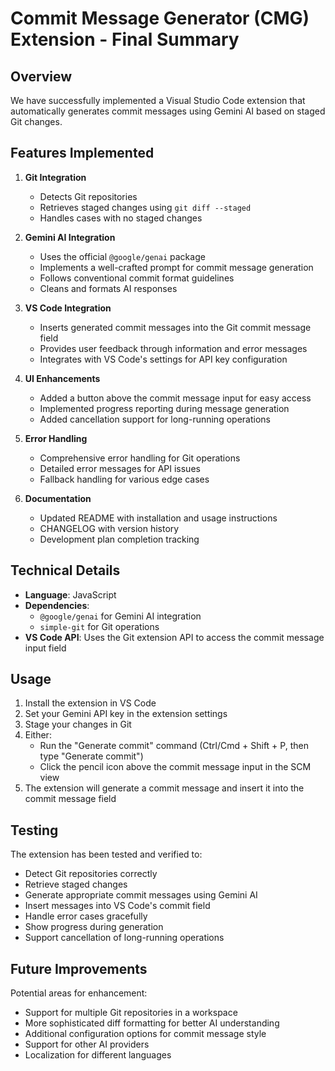 # Commit Message Generator (CMG) Extension - Final Summary

## Overview
We have successfully implemented a Visual Studio Code extension that automatically generates commit messages using Gemini AI based on staged Git changes.

## Features Implemented

1. **Git Integration**
   - Detects Git repositories
   - Retrieves staged changes using `git diff --staged`
   - Handles cases with no staged changes

2. **Gemini AI Integration**
   - Uses the official `@google/genai` package
   - Implements a well-crafted prompt for commit message generation
   - Follows conventional commit format guidelines
   - Cleans and formats AI responses

3. **VS Code Integration**
   - Inserts generated commit messages into the Git commit message field
   - Provides user feedback through information and error messages
   - Integrates with VS Code's settings for API key configuration

4. **UI Enhancements**
   - Added a button above the commit message input for easy access
   - Implemented progress reporting during message generation
   - Added cancellation support for long-running operations

5. **Error Handling**
   - Comprehensive error handling for Git operations
   - Detailed error messages for API issues
   - Fallback handling for various edge cases

6. **Documentation**
   - Updated README with installation and usage instructions
   - CHANGELOG with version history
   - Development plan completion tracking

## Technical Details

- **Language**: JavaScript
- **Dependencies**: 
  - `@google/genai` for Gemini AI integration
  - `simple-git` for Git operations
- **VS Code API**: Uses the Git extension API to access the commit message input field

## Usage

1. Install the extension in VS Code
2. Set your Gemini API key in the extension settings
3. Stage your changes in Git
4. Either:
   - Run the "Generate commit" command (Ctrl/Cmd + Shift + P, then type "Generate commit")
   - Click the pencil icon above the commit message input in the SCM view
5. The extension will generate a commit message and insert it into the commit message field

## Testing

The extension has been tested and verified to:
- Detect Git repositories correctly
- Retrieve staged changes
- Generate appropriate commit messages using Gemini AI
- Insert messages into VS Code's commit field
- Handle error cases gracefully
- Show progress during generation
- Support cancellation of long-running operations

## Future Improvements

Potential areas for enhancement:
- Support for multiple Git repositories in a workspace
- More sophisticated diff formatting for better AI understanding
- Additional configuration options for commit message style
- Support for other AI providers
- Localization for different languages